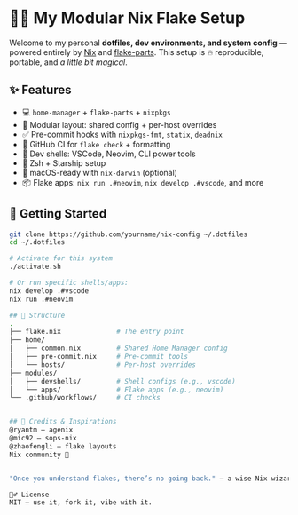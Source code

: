 # 🧙‍♂️ My Modular Nix Flake Setup

Welcome to my personal **dotfiles, dev environments, and system config** — powered entirely by [Nix](https://nixos.org/) and [flake-parts](https://github.com/hercules-ci/flake-parts). This setup is 🔥 reproducible, portable, and *a little bit magical*.

## ✨ Features

- 💻 `home-manager` + `flake-parts` + `nixpkgs`
- 🧱 Modular layout: shared config + per-host overrides
- ✅ Pre-commit hooks with `nixpkgs-fmt`, `statix`, `deadnix`
- 🔁 GitHub CI for `flake check` + formatting
- 🧪 Dev shells: VSCode, Neovim, CLI power tools
- 💅 Zsh + Starship setup
- 🍏 macOS-ready with `nix-darwin` (optional)
- 📦 Flake apps: `nix run .#neovim`, `nix develop .#vscode`, and more

## 🧭 Getting Started

```bash
git clone https://github.com/yourname/nix-config ~/.dotfiles
cd ~/.dotfiles

# Activate for this system
./activate.sh

# Or run specific shells/apps:
nix develop .#vscode
nix run .#neovim

## 📁 Structure
.
├── flake.nix              # The entry point
├── home/
│   ├── common.nix         # Shared Home Manager config
│   ├── pre-commit.nix     # Pre-commit tools
│   └── hosts/             # Per-host overrides
├── modules/
│   ├── devshells/         # Shell configs (e.g., vscode)
│   └── apps/              # Flake apps (e.g., neovim)
└── .github/workflows/     # CI checks


## 🤝 Credits & Inspirations
@ryantm — agenix
@mic92 — sops-nix
@zhaofengli — flake layouts
Nix community 💚


"Once you understand flakes, there’s no going back." — a wise Nix wizard

🧙‍♂️ License
MIT — use it, fork it, vibe with it.